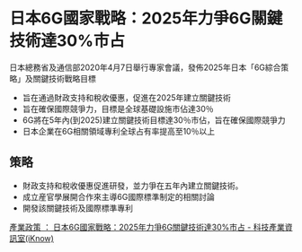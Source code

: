 # 日本6G國家戰略：2025年力爭6G關鍵技術達30%市占

日本總務省及通信部2020年4月7日舉行專家會議，發佈2025年日本「6G綜合策略」及關鍵技術戰略目標
- 旨在通過財政支持和稅收優惠，促進在2025年建立關鍵技術
- 旨在確保國際競爭力，目標是全球基礎設施市佔達30％
- 6G將在5年內(到2025)建立關鍵技術目標達30％市佔，旨在確保國際競爭力
- 日本企業在6G相關領域專利全球占有率提高至10％以上

## 策略
- 財政支持和稅收優惠促進研發，並力爭在五年內建立關鍵技術。
- 成立産官學展開合作來主導6G國際標準制定的相關討論
- 開發該關鍵技術及國際標準專利


[產業政策 ： 日本6G國家戰略：2025年力爭6G關鍵技術達30%市占 - 科技產業資訊室(iKnow)](https://iknow.stpi.narl.org.tw/post/Read.aspx?PostID=16529) 